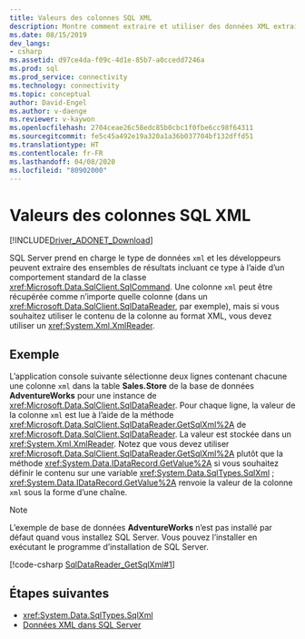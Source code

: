```yaml
---
title: Valeurs des colonnes SQL XML
description: Montre comment extraire et utiliser des données XML extraites de SQL Server.
ms.date: 08/15/2019
dev_langs:
- csharp
ms.assetid: d97ce4da-f09c-4d1e-85b7-a0ccedd7246a
ms.prod: sql
ms.prod_service: connectivity
ms.technology: connectivity
ms.topic: conceptual
author: David-Engel
ms.author: v-daenge
ms.reviewer: v-kaywon
ms.openlocfilehash: 2704ceae26c58edc85b0cbc1f0fbe6cc98f64311
ms.sourcegitcommit: fe5c45a492e19a320a1a36b037704bf132dffd51
ms.translationtype: HT
ms.contentlocale: fr-FR
ms.lasthandoff: 04/08/2020
ms.locfileid: "80902000"
---
```

# <a name="sql-xml-column-values"></a>Valeurs des colonnes SQL XML

[!INCLUDE[Driver_ADONET_Download](../../../includes/driver_adonet_download.md)]

SQL Server prend en charge le type de données `xml` et les développeurs peuvent extraire des ensembles de résultats incluant ce type à l’aide d’un comportement standard de la classe <xref:Microsoft.Data.SqlClient.SqlCommand>. Une colonne `xml` peut être récupérée comme n’importe quelle colonne (dans un <xref:Microsoft.Data.SqlClient.SqlDataReader>, par exemple), mais si vous souhaitez utiliser le contenu de la colonne au format XML, vous devez utiliser un <xref:System.Xml.XmlReader>.  
  
## <a name="example"></a>Exemple  
L’application console suivante sélectionne deux lignes contenant chacune une colonne `xml` dans la table **Sales.Store** de la base de données **AdventureWorks** pour une instance de <xref:Microsoft.Data.SqlClient.SqlDataReader>. Pour chaque ligne, la valeur de la colonne `xml` est lue à l’aide de la méthode <xref:Microsoft.Data.SqlClient.SqlDataReader.GetSqlXml%2A> de <xref:Microsoft.Data.SqlClient.SqlDataReader>. La valeur est stockée dans un <xref:System.Xml.XmlReader>. Notez que vous devez utiliser <xref:Microsoft.Data.SqlClient.SqlDataReader.GetSqlXml%2A> plutôt que la méthode <xref:System.Data.IDataRecord.GetValue%2A> si vous souhaitez définir le contenu sur une variable <xref:System.Data.SqlTypes.SqlXml> ; <xref:System.Data.IDataRecord.GetValue%2A> renvoie la valeur de la colonne `xml` sous la forme d’une chaîne.  
  
> [!NOTE]
>  L’exemple de base de données **AdventureWorks** n’est pas installé par défaut quand vous installez SQL Server. Vous pouvez l’installer en exécutant le programme d’installation de SQL Server.  
  
[!code-csharp [SqlDataReader_GetSqlXml#1](~/../sqlclient/doc/samples/SqlDataReader_GetSqlXml.cs#1)]
  
## <a name="next-steps"></a>Étapes suivantes
- <xref:System.Data.SqlTypes.SqlXml>
- [Données XML dans SQL Server](xml-data-sql-server.md)
